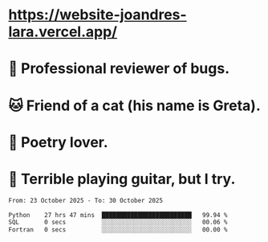 # https://website-joandres-lara.vercel.app/
# 🐛 Professional reviewer of bugs.
# 🐱 Friend of a cat (his name is Greta).
# 📜 Poetry lover.
# 🎸 Terrible playing guitar, but I try.

<!--START_SECTION:waka-->

```txt
From: 23 October 2025 - To: 30 October 2025

Python    27 hrs 47 mins  █████████████████████████   99.94 %
SQL       0 secs          ░░░░░░░░░░░░░░░░░░░░░░░░░   00.06 %
Fortran   0 secs          ░░░░░░░░░░░░░░░░░░░░░░░░░   00.00 %
```

<!--END_SECTION:waka-->
